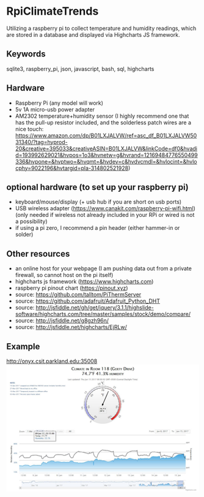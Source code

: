 # RpiClimateTrends
Utilizing a raspberry pi to collect temperature and humidity readings, which are stored in a database and displayed via Highcharts JS framework.


## Keywords
sqlite3, raspberry_pi, json, javascript, bash, sql, highcharts

## Hardware
- Raspberry Pi (any model will work)
- 5v 1A micro-usb power adapter
- AM2302 temperature+humidity sensor (I highly recommend one that has the pull-up resistor included, and the solderless patch wires are a nice touch: https://www.amazon.com/dp/B01LXJALVW/ref=asc_df_B01LXJALVW5031340/?tag=hyprod-20&creative=395033&creativeASIN=B01LXJALVW&linkCode=df0&hvadid=193992629021&hvpos=1o3&hvnetw=g&hvrand=12169484776550499336&hvpone=&hvptwo=&hvqmt=&hvdev=c&hvdvcmdl=&hvlocint=&hvlocphy=9022196&hvtargid=pla-314802521928)

## optional hardware (to set up your raspberry pi)
- keyboard/mouse/display (+ usb hub if you are short on usb ports)
- USB wireless adapter (https://www.canakit.com/raspberry-pi-wifi.html) (only needed if wireless not already included in your RPi or wired is not a possibility)
- if using a pi zero, I recommend a pin header (either hammer-in or solder)

## Other resources
- an online host for your webpage (I am pushing data out from a private firewall, so cannot host on the pi itself)
- highcharts js framework (https://www.highcharts.com)
- raspberry pi pinout chart (https://pinout.xyz)
- source: https://github.com/talltom/PiThermServer
- source: https://github.com/adafruit/Adafruit_Python_DHT
- source: http://jsfiddle.net/gh/get/jquery/3.1.1/highslide-software/highcharts.com/tree/master/samples/stock/demo/compare/
- source: http://jsfiddle.net/g8gzh96n/
- source: http://jsfiddle.net/highcharts/EjRLw/



## Example
http://onyx.csit.parkland.edu:35008
<img src="rpi_climate_trends_example.JPG">
